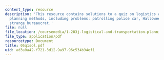 ```yaml
---
content_type: resource
description: 'This resource contains solutions to a quiz on logistics and transportation
  planning methods, including problems: patrolling police car, Halloween treat, and
  strange bureaucrat.'
file: null
file_location: /coursemedia/1-203j-logistical-and-transportation-planning-methods-fall-2006/ad3a0a42f7213d129a9796c534b94ef1_06q1sol.pdf
file_type: application/pdf
resourcetype: Document
title: 06q1sol.pdf
uid: ad3a0a42-f721-3d12-9a97-96c534b94ef1
---
```

